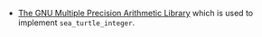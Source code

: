 * [The GNU Multiple Precision Arithmetic Library](https://gmplib.org/) which
  is used to implement ``sea_turtle_integer``.
